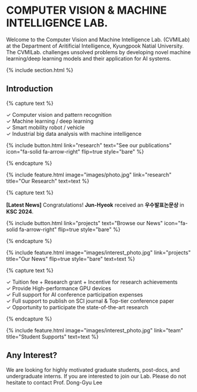 ---
---

# COMPUTER VISION & MACHINE INTELLIGENCE LAB.

Welcome to the Computer Vision and Machine Intelligence Lab. (CVMILab) at the Department of Aritificial Intelligence,
Kyungpook Natial University. The CVMILab. challenges unsolved problems by developing novel machine learning/deep learning
models and their application for AI systems.

{% include section.html %}

## Introduction

{% capture text %}

✓ Computer vision and pattern recognition <br>
✓ Machine learning / deep learning <br>
✓ Smart mobility robot / vehicle <br>
✓ Industrial big data analysis with machine intelligence <br>

{%
  include button.html
  link="research"
  text="See our publications"
  icon="fa-solid fa-arrow-right"
  flip=true
  style="bare"
%}

{% endcapture %}

{%
  include feature.html
  image="images/photo.jpg"
  link="research"
  title="Our Research"
  text=text
%}

{% capture text %}

<b>[Latest News]</b> Congratulations! <b>Jun-Hyeok</b> received an <b>우수발표논문상</b> in <b>KSC 2024</b>.

{%
  include button.html
  link="projects"
  text="Browse our News"
  icon="fa-solid fa-arrow-right"
  flip=true
  style="bare"
%}

{% endcapture %}

{%
  include feature.html
  image="images/interest_photo.jpg"
  link="projects"
  title="Our News"
  flip=true
  style="bare"
  text=text
%}

{% capture text %}

✓ Tuition fee + Research grant + Incentive for research achievements <br>
✓ Provide High-performance GPU devices <br>
✓ Full support for AI conference participation expenses <br>
✓ Full support to publish on SCI journal & Top-tier conference paper <br>
✓ Opportunity to participate the state-of-the-art research

{% endcapture %}

{%
  include feature.html
  image="images/interest_photo.jpg"
  link="team"
  title="Student Supports"
  text=text
%}

## Any Interest?

We are looking for highly motivated graduate students, post-docs, and undergraduate interns. If you
are interested to join our Lab. Please do not hesitate to contact Prof. Dong-Gyu Lee
